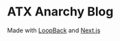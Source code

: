 # ATX Anarchy Blog

Made with [LoopBack](http://loopback.io) and [Next.js](https://github.com/zeit/next.js/)